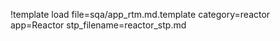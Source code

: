 !template load file=sqa/app_rtm.md.template category=reactor app=Reactor stp_filename=reactor_stp.md
